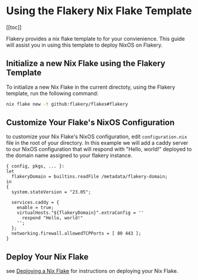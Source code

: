 # Using the Flakery Nix Flake Template

[[toc]]

Flakery provides a nix flake template to for your convienience. This guide will assist you in using this template to deploy NixOS on Flakery. 

## Initialize a new Nix Flake using the Flakery Template

To initialize a new Nix Flake  in the current directoty, using the Flakery template, run the following command:

```sh
nix flake new -t github:flakery/flakes#flakery
```

## Customize Your Flake's NixOS Configuration

to customize your Nix Flake's NixOS configuration, edit `configuration.nix`
file in the root of your directory. In this example we will add a caddy server to our NixOS configuration that will respond with "Hello, world!" deployed to the domain name assigned to your flakery instance. 

```nix{8-14}
{ config, pkgs, ... }:
let 
  flakeryDomain = builtins.readFile /metadata/flakery-domain;
in
{
  system.stateVersion = "23.05";

  services.caddy = {
    enable = true;
    virtualHosts."${flakeryDomain}".extraConfig = ''
      respond "Hello, world!"
    '';
  }; 
  networking.firewall.allowedTCPPorts = [ 80 443 ];
}
```

<!-- todo see blank, blank and blank for exapmles -->

## Deploy Your Nix Flake

see [Deploying a Nix Flake](/guides/deploying-a-nix-flake) for instructions on deploying your Nix Flake.